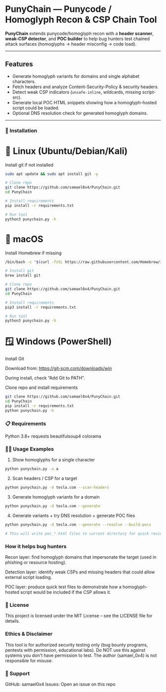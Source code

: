 # PunyChain — Punycode / Homoglyph Recon & CSP Chain Tool
**PunyChain**  extends punycode/homoglyph recon with a **header scanner**, **weak-CSP detector**, and **POC builder** to help bug hunters test chained attack surfaces (homoglyphs → header misconfig → code load).

---

## Features
- Generate homoglyph variants for domains and single alphabet characters.
- Fetch headers and analyze Content-Security-Policy & security headers.
- Detect weak CSP indicators (`unsafe-inline`, wildcards, missing script-src).
- Generate local POC HTML snippets showing how a homoglyph-hosted script could be loaded.
- Optional DNS resolution check for generated homoglyph domains.

---
### 🔧 Installation
# 🐧 Linux (Ubuntu/Debian/Kali)
 Install git if not installed
```bash
sudo apt update && sudo apt install git -y

# Clone repo
git clone https://github.com/samael0x4/PunyChain.git
cd PunyChain

# Install requirements
pip install -r requirements.txt

# Run tool
python3 punychain.py -h
```

# 🍏 macOS
 Install Homebrew if missing
 ```bash
/bin/bash -c "$(curl -fsSL https://raw.githubusercontent.com/Homebrew/install/HEAD/install.sh)"

# Install git
brew install git

# Clone repo
git clone https://github.com/samael0x4/PunyChain.git
cd PunyChain

# Install requirements
pip3 install -r requirements.txt

# Run tool
python3 punychain.py -h
```
# 🪟 Windows (PowerShell)

Install Git

Download from: https://git-scm.com/downloads/win

During install, check “Add Git to PATH”.

Clone repo and install requirements
```bash
git clone https://github.com/samael0x4/PunyChain.git
cd PunyChain
pip install -r requirements.txt
python punychain.py -h
```


### 📋 Requirements

Python 3.8+
requests
beautifulsoup4
colorama


### 🧑‍💻 Usage Examples
1) Show homoglyphs for a single character
```bash
python punychain.py -a a
```
2) Scan headers / CSP for a target
```bash
python punychain.py -d tesla.com --scan-headers
```
3) Generate homoglyph variants for a domain
```bash
python punychain.py -d tesla.com --generate
```
4) Generate variants + try DNS resolution + generate POC files
```bash
python punychain.py -d tesla.com --generate --resolve --build-pocs

# This will write poc_*.html files to current directory for quick review.
```
### How it helps bug hunters

Recon layer: find homoglyph domains that impersonate the target (used in phishing or resource hosting).

Detection layer: identify weak CSPs and missing headers that could allow external script loading.

POC layer: produce quick test files to demonstrate how a homoglyph-hosted script would be included if the CSP allows it.

### 📜 License

This project is licensed under the MIT License – see the LICENSE
 file for details.

### Ethics & Disclaimer

This tool is for authorized security testing only (bug bounty programs, pentests with permission, educational labs). Do NOT use this against systems you don't have permission to test. The author (samael_0x4) is not responsible for misuse.

### 💬 Support

GitHub: samael0x4 
Issues: Open an issue on this repo
